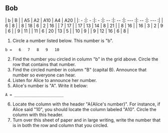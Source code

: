 ## Bob

|  b  |  B  |     |  A5  |  A2  |  A10  |  A4  |  A20  |
|: - :|: - :|: - :|: -- :|: -- :|: --- :|: -- :|: --- :|
|  6  |  8  |     |  8   |  18  |  6    |  2   |  16   |
|  7  |  17 |     |  17  |  13  |  14   |  8   |  21   |
|  8  |  16 |     |  16  |  3   |  2    |  9   |  6    |
|  9  |  11 |     |  11  |  6   |  20   |  13  |  5    |
|  10 |  9  |     |  9   |  12  |  16   |  6   |  8    |

1. Circle a number listed below. This number is "b".
  
  ```
  b =   6   7   8   9   10
  ```

2. Find the number you circled in column "b" in the grid above. Circle the row that contains that number.
3. Find the circled number in column "B" (capital B). Announce that number so everyone can hear.
4. Listen for Alice to announce her number.
5. Alice's number is "A". Write it below:

  ```
  A = ______________________
  ```

6. Locate the column with the header "A{Alice's number}". For instance, if Alice said "10", you should locate the column labeled "A10". Circle the column with this header.
7. Turn over this sheet of paper and in large writing, write the number that is in both the row and column that you circled.